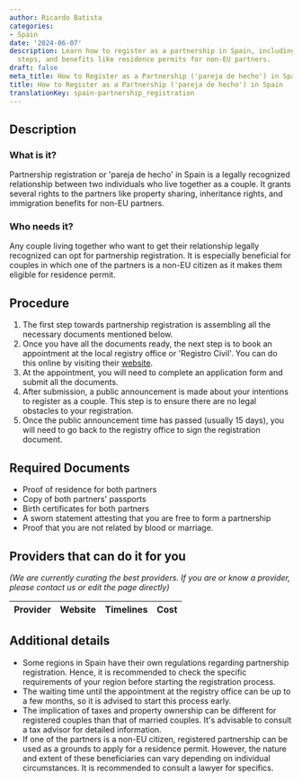```yaml
---
author: Ricardo Batista
categories:
- Spain
date: '2024-06-07'
description: Learn how to register as a partnership in Spain, including required documents,
  steps, and benefits like residence permits for non-EU partners.
draft: false
meta_title: How to Register as a Partnership ('pareja de hecho') in Spain
title: How to Register as a Partnership ('pareja de hecho') in Spain
translationKey: spain-partnership_registration
---
```





## Description

### What is it?
Partnership registration or 'pareja de hecho' in Spain is a legally recognized relationship between two individuals who live together as a couple. It grants several rights to the partners like property sharing, inheritance rights, and immigration benefits for non-EU partners.

### Who needs it?
Any couple living together who want to get their relationship legally recognized can opt for partnership registration. It is especially beneficial for couples in which one of the partners is a non-EU citizen as it makes them eligible for residence permit.

## Procedure

1. The first step towards partnership registration is assembling all the necessary documents mentioned below.
2. Once you have all the documents ready, the next step is to book an appointment at the local registry office or 'Registro Civil'. You can do this online by visiting their [website](https://www.mjusticia.gob.es/).
3. At the appointment, you will need to complete an application form and submit all the documents.
4. After submission, a public announcement is made about your intentions to register as a couple. This step is to ensure there are no legal obstacles to your registration.
5. Once the public announcement time has passed (usually 15 days), you will need to go back to the registry office to sign the registration document.

## Required Documents

- Proof of residence for both partners
- Copy of both partners' passports
- Birth certificates for both partners
- A sworn statement attesting that you are free to form a partnership
- Proof that you are not related by blood or marriage.

## Providers that can do it for you

_(We are currently curating the best providers. If you are or know a provider, please contact us or edit the page directly)_

| Provider        |     Website     |     Timelines    |       Cost      |
| --------------- | --------------- |  :-------------: | :-------------: |

## Additional details

- Some regions in Spain have their own regulations regarding partnership registration. Hence, it is recommended to check the specific requirements of your region before starting the registration process.
- The waiting time until the appointment at the registry office can be up to a few months, so it is advised to start this process early.
- The implication of taxes and property ownership can be different for registered couples than that of married couples. It's advisable to consult a tax advisor for detailed information.
- If one of the partners is a non-EU citizen, registered partnership can be used as a grounds to apply for a residence permit. However, the nature and extent of these beneficiaries can vary depending on individual circumstances. It is recommended to consult a lawyer for specifics.